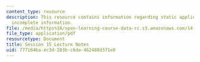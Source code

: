 ```yaml
---
content_type: resource
description: This resource contains information regarding static applications with
  incomplete information.
file: /media/https%3A/open-learning-course-data-rc.s3.amazonaws.com/14-12-economic-applications-of-game-theory-fall-2012/777164baec3d203bc6da462488d371e0_MIT14_12F12_chapter15.pdf
file_type: application/pdf
resourcetype: Document
title: Session 15 Lecture Notes
uid: 777164ba-ec3d-203b-c6da-462488d371e0
---
```

